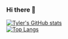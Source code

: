 ### Hi there 👋
[![Tyler's GitHub stats](https://github-readme-stats.vercel.app/api?username=btylerw)](https://github.com/anuraghazra/github-readme-stats)  
[![Top Langs](https://github-readme-stats.vercel.app/api/top-langs/?username=btylerw&layout=pie)](https://github.com/anuraghazra/github-readme-stats)

<!--
**btylerw/btylerw** is a ✨ _special_ ✨ repository because its `README.md` (this file) appears on your GitHub profile.

Here are some ideas to get you started:

- 🔭 I’m currently working on ...
- 🌱 I’m currently learning ...
- 👯 I’m looking to collaborate on ...
- 🤔 I’m looking for help with ...
- 💬 Ask me about ...
- 📫 How to reach me: ...
- 😄 Pronouns: ...
- ⚡ Fun fact: ...
-->
